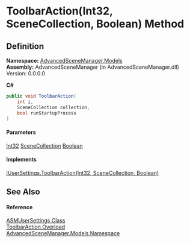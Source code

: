 # ToolbarAction(Int32, SceneCollection, Boolean) Method

## Definition

**Namespace:** [AdvancedSceneManager.Models](N_AdvancedSceneManager_Models.md)\
**Assembly:** AdvancedSceneManager (in AdvancedSceneManager.dll) Version: 0.0.0.0

**C#**

```c#
public void ToolbarAction(
	int i,
	SceneCollection collection,
	bool runStartupProcess
)
```

#### Parameters

&#x20; [Int32](https://learn.microsoft.com/dotnet/api/system.int32)   [SceneCollection](T_AdvancedSceneManager_Models_SceneCollection.md)   [Boolean](https://learn.microsoft.com/dotnet/api/system.boolean)&#x20;

#### Implements

[IUserSettings.ToolbarAction(Int32, SceneCollection, Boolean)](M_AdvancedSceneManager_DependencyInjection_Editor_IUserSettings_ToolbarAction.md)

## See Also

#### Reference

[ASMUserSettings Class](T_AdvancedSceneManager_Models_ASMUserSettings.md)\
[ToolbarAction Overload](Overload_AdvancedSceneManager_Models_ASMUserSettings_ToolbarAction.md)\
[AdvancedSceneManager.Models Namespace](N_AdvancedSceneManager_Models.md)
